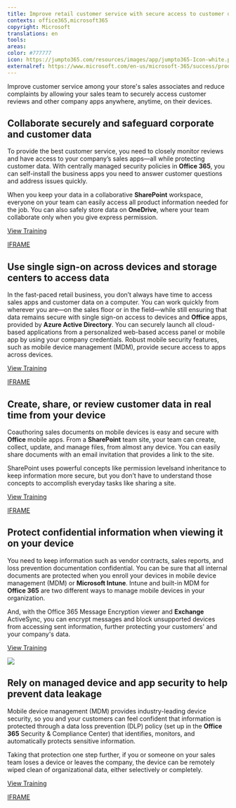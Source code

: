 ```yaml
---
title: Improve retail customer service with secure access to customer data
contexts: office365,microsoft365
copyright: Microsoft
translations: en
tools: 
areas: 
color: #777777
icon: https://jumpto365.com/resources/images/app/jumpto365-Icon-white.png
externalref: https://www.microsoft.com/en-us/microsoft-365/success/productivitylibrary/improve-retail-customer-service-with-secure-access-to-customer-data
---
```

Improve customer service among your store&apos;s sales associates and reduce complaints by allowing your sales team to securely access customer reviews and other company apps anywhere, anytime, on their devices.


## Collaborate securely and safeguard corporate and customer data

To provide the best customer service, you need to closely monitor reviews and have access to your company’s sales apps—all while protecting customer data. With centrally managed security policies in **Office 365**, you can self-install the business apps you need to answer customer questions and address issues quickly.

When you keep your data in a collaborative **SharePoint** workspace, everyone on your team can easily access all product information needed for the job. You can also safely store data on **OneDrive**, where your team collaborate only when you give express permission.

[View Training](https://support.office.com/article/Set-up-Office-365-file-storage-and-sharing-7aa9cdc8-2245-4218-81ee-86fa7c35f1de)

[IFRAME](https://www.microsoft.com/en-us/videoplayer/embed/RE1TeBM)

## Use single sign-on across devices and storage centers to access data

In the fast-paced retail business, you don’t always have time to access sales apps and customer data on a computer. You can work quickly from wherever you are—on the sales floor or in the field—while still ensuring that data remains secure with single sign-on access to devices and **Office** apps, provided by **Azure Active Directory**. You can securely launch all cloud-based applications from a personalized web-based access panel or mobile app by using your company credentials. Robust mobile security features, such as mobile device management (MDM), provide secure access to apps across devices.

[View Training](https://docs.microsoft.com/azure/active-directory/active-directory-whatis)

[IFRAME](https://www.microsoft.com/en-us/videoplayer/embed/RE1UMLq)

## Create, share, or review customer data in real time from your device

Coauthoring sales documents on mobile devices is easy and secure with **Office** mobile apps. From a **SharePoint** team site, your team can create, collect, update, and manage files, from almost any device. You can easily share documents with an email invitation that provides a link to the site.

SharePoint uses powerful concepts like permission levelsand inheritance to keep information more secure, but you don’t have to understand those concepts to accomplish everyday tasks like sharing a site.

[View Training](https://support.office.com/article/Share-OneDrive-files-and-folders-9fcc2f7d-de0c-4cec-93b0-a82024800c07)

[IFRAME](https://www.microsoft.com/en-us/videoplayer/embed/RE1Tmqp)

## Protect confidential information when viewing it on your device

You need to keep information such as vendor contracts, sales reports, and loss prevention documentation confidential. You can be sure that all internal documents are protected when you enroll your devices in mobile device management (MDM) or **Microsoft Intune**. Intune and built-in MDM for **Office 365** are two different ways to manage mobile devices in your organization.

And, with the Office 365  Message Encryption viewer and **Exchange** ActiveSync, you can encrypt messages and block unsupported devices from accessing sent information, further protecting your customers' and your company's data.

[View Training](https://support.office.com/article/Choose-between-MDM-for-Office-365-and-Microsoft-Intune-c93d9ab9-efb2-4349-9b93-30c30562ee22)

![](http://img-prod-cms-rt-microsoft-com.akamaized.net/cms/api/am/imageFileData/RE1MMNL?ver=e01b)

## Rely on managed device and app security to help prevent data leakage

Mobile device management (MDM) provides industry-leading device security, so you and your customers can feel confident that information is protected through a data loss prevention (DLP) policy (set up in the **Office 365** Security & Compliance Center) that identifies, monitors, and automatically protects sensitive information.

Taking that protection one step further, if you or someone on your sales team loses a device or leaves the company, the device can be remotely wiped clean of organizational data, either selectively or completely.

[View Training](https://support.office.com/article/Manage-devices-enrolled-in-Mobile-Device-Management-in-Office-365-28dd276b-beeb-4c5b-8b22-7551186127fe)

[IFRAME](https://www.microsoft.com/en-us/videoplayer/embed/RE1TucK)

